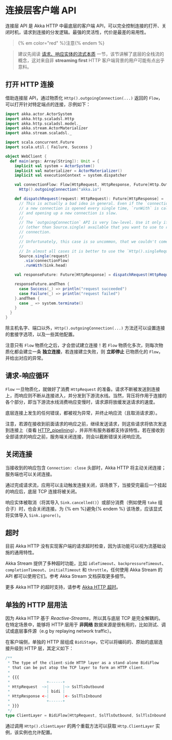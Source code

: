 # 连接层客户端 API

连接层 API 是 Akka HTTP 中最底层的客户端 API，可以完全控制连接的打开、关闭时机，请求到连接的分发逻辑。最强的灵活性，代价是最差的易用性。

>{% em color="red" %}注意{% endem %}

>建议先阅读 [请求、响应实体的流式本质](../streaming_nature/introduction.md) 一节，该节讲解了底层的全栈流的概念，这对来自非 **streaming first** HTTP 客户端背景的用户可能有点出乎意料。

## 打开 HTTP 连接

借助连接层 API，通过物质化 `Http().outgoingConnection(...)` 返回的 `Flow`，可以打开针对特定端点的连接，示例如下：

```scala
import akka.actor.ActorSystem
import akka.http.scaladsl.Http
import akka.http.scaladsl.model._
import akka.stream.ActorMaterializer
import akka.stream.scaladsl._

import scala.concurrent.Future
import scala.util.{ Failure, Success }

object WebClient {
  def main(args: Array[String]): Unit = {
    implicit val system = ActorSystem()
    implicit val materializer = ActorMaterializer()
    implicit val executionContext = system.dispatcher

    val connectionFlow: Flow[HttpRequest, HttpResponse, Future[Http.OutgoingConnection]] =
      Http().outgoingConnection("akka.io")

    def dispatchRequest(request: HttpRequest): Future[HttpResponse] =
      // This is actually a bad idea in general. Even if the `connectionFlow` was instantiated only once above,
      // a new connection is opened every single time, `runWith` is called. Materialization (the `runWith` call)
      // and opening up a new connection is slow.
      //
      // The `outgoingConnection` API is very low-level. Use it only if you already have a `Source[HttpRequest]`
      // (other than Source.single) available that you want to use to run requests on a single persistent HTTP
      // connection.
      //
      // Unfortunately, this case is so uncommon, that we couldn't come up with a good example.
      //
      // In almost all cases it is better to use the `Http().singleRequest()` API instead.
      Source.single(request)
        .via(connectionFlow)
        .runWith(Sink.head)

    val responseFuture: Future[HttpResponse] = dispatchRequest(HttpRequest(uri = "/"))

    responseFuture.andThen {
      case Success(_) => println("request succeeded")
      case Failure(_) => println("request failed")
    }.andThen {
      case _ => system.terminate()
    }
  }
}
```

除主机名字、端口以外，`Http().outgoingConnection(...)` 方法还可以设置连接的套接字选项，以及一些其他配置。

注意只有 `Flow` 物质化之后，才会尝试建立连接！若 `Flow` 物质化多次，则每次物质化都会建立一条 **独立连接**，若连接建立失败，则 **立即停止** 已物质化的 `Flow`，并给出对应的异常。

## 请求-响应循环

`Flow` 一旦物质化，就做好了消费 `HttpRequest` 的准备。请求不断被发送到连接上，而响应则不断从连接进入，并分发到下游流水线。当然，背压将作用于连接的各个部分，即当下游流水线消费响应变慢时，请求源将放缓发送请求的速度。

底层连接上发生的任何错误，都被视为异常，并终止响应流（且取消请求源）。

注意，若源在接收到前面请求的响应之前，继续发送请求，则这些请求将依次发送到连接上（查看 [HTTP_pipelining](https://en.wikipedia.org/wiki/HTTP_pipelining)），并非所有服务器都支持该特性。若在接收到全部请求的响应之前，服务端关闭连接，则会以截断错误关闭响应流。

## 关闭连接

当接收到的响应包含 `Connection: close` 头部时，Akka HTTP 将主动关闭连接；服务端也可以关闭连接。

通过完成请求流，应用可以主动触发连接关闭，该场景下，当接受完最后一个挂起的响应后，底层 TCP 连接将被关闭。

响应实体被取消（将其导入 `Sink.cancelled()`）或部分消费（例如使用 `take` 组合子）时，也会关闭连接。为 {% em %}避免{% endem %} 该场景，应该显式将实体导入 `Sink.ignore()`。

## 超时

目前 Akka HTTP 没有实现客户端的请求超时检查，因为该功能可以视为流基础设施的通用特性。

Akka Stream 提供了多种超时功能，比如 `idleTimeout`、`backpressureTimeout`、`completionTimeout`、`initialTimeout` 和 `throttle`，任何使用 Akka Stream 的 API 都可以使用它们。参考 Akka Stream 文档获取更多细节。

更多 Akka HTTP 的超时支持，请参考 [Akka HTTP 超时](../common_abstractions/Akka_HTTP_Timeout.md)。

## 单独的 HTTP 层用法

因为 Akka HTTP 基于 *Reactive-Streams*，所以其与底层 TCP 是完全解耦的。在特定场景中，能够将 HTTP 层用于 **非网络** 数据来源是很有用的，比如测试、调试或底层事件源（e.g by replaying network traffic）。

在客户端侧，单独的 HTTP 层组成 `BidiStage`，它可以将编码的、原始的底层连接升级到 HTTP 层，其定义如下：

```scala
/**
 * The type of the client-side HTTP layer as a stand-alone BidiFlow
 * that can be put atop the TCP layer to form an HTTP client.
 *
 * {{{
 *                +------+
 * HttpRequest  ~>|      |~> SslTlsOutbound
 *                | bidi |
 * HttpResponse <~|      |<~ SslTlsInbound
 *                +------+
 * }}}
 */
type ClientLayer = BidiFlow[HttpRequest, SslTlsOutbound, SslTlsInbound, HttpResponse, NotUsed]
```

通过调用 `Http().clientLayer` 的两个重载方法可以获取 `Http.ClientLayer` 实例，该实例也允许配置。
